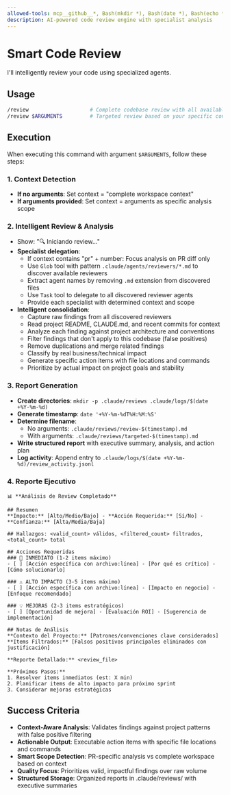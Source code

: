 ```yaml
---
allowed-tools: mcp__github__*, Bash(mkdir *), Bash(date *), Bash(echo *), Bash(gh *), Bash(git *), Task, Edit, MultiEdit, Write
description: AI-powered code review engine with specialist analysis
---
```


# Smart Code Review

I'll intelligently review your code using specialized agents.

## Usage
```bash
/review                    # Complete codebase review with all available reviewers
/review $ARGUMENTS         # Targeted review based on your specific context
```

## Execution

When executing this command with argument `$ARGUMENTS`, follow these steps:

### 1. Context Detection
- **If no arguments**: Set context = "complete workspace context"
- **If arguments provided**: Set context = arguments as specific analysis scope

### 2. Intelligent Review & Analysis  
- Show: "🔍 Iniciando review..."
- **Specialist delegation**:
  - If context contains "pr" + number: Focus analysis on PR diff only
  - Use `Glob` tool with pattern `.claude/agents/reviewers/*.md` to discover available reviewers
  - Extract agent names by removing `.md` extension from discovered files
  - Use `Task` tool to delegate to all discovered reviewer agents
  - Provide each specialist with determined context and scope
- **Intelligent consolidation**:
  - Capture raw findings from all discovered reviewers
  - Read project README, CLAUDE.md, and recent commits for context
  - Analyze each finding against project architecture and conventions
  - Filter findings that don't apply to this codebase (false positives)
  - Remove duplications and merge related findings
  - Classify by real business/technical impact
  - Generate specific action items with file locations and commands
  - Prioritize by actual impact on project goals and stability

### 3. Report Generation
- **Create directories**: `mkdir -p .claude/reviews .claude/logs/$(date +%Y-%m-%d)`
- **Generate timestamp**: `date '+%Y-%m-%dT%H:%M:%S'`
- **Determine filename**:
  - No arguments: `.claude/reviews/review-$(timestamp).md`
  - With arguments: `.claude/reviews/targeted-$(timestamp).md`
- **Write structured report** with executive summary, analysis, and action plan
- **Log activity**: Append entry to `.claude/logs/$(date +%Y-%m-%d)/review_activity.jsonl`

### 4. Reporte Ejecutivo
```
📊 **Análisis de Review Completado**

## Resumen
**Impacto:** [Alto/Medio/Bajo] - **Acción Requerida:** [Sí/No] - **Confianza:** [Alta/Media/Baja]

## Hallazgos: <valid_count> válidos, <filtered_count> filtrados, <total_count> total

## Acciones Requeridas
### 🚨 INMEDIATO (1-2 items máximo)
- [ ] [Acción específica con archivo:línea] - [Por qué es crítico] - [Cómo solucionarlo]

### ⚠️ ALTO IMPACTO (3-5 items máximo)  
- [ ] [Acción específica con archivo:línea] - [Impacto en negocio] - [Enfoque recomendado]

### 💡 MEJORAS (2-3 items estratégicos)
- [ ] [Oportunidad de mejora] - [Evaluación ROI] - [Sugerencia de implementación]

## Notas de Análisis
**Contexto del Proyecto:** [Patrones/convenciones clave considerados]
**Items Filtrados:** [Falsos positivos principales eliminados con justificación]

**Reporte Detallado:** <review_file>

**Próximos Pasos:**
1. Resolver items inmediatos (est: X min)
2. Planificar items de alto impacto para próximo sprint
3. Considerar mejoras estratégicas
```

## Success Criteria

- **Context-Aware Analysis**: Validates findings against project patterns with false positive filtering
- **Actionable Output**: Executable action items with specific file locations and commands
- **Smart Scope Detection**: PR-specific analysis vs complete workspace based on context
- **Quality Focus**: Prioritizes valid, impactful findings over raw volume
- **Structured Storage**: Organized reports in .claude/reviews/ with executive summaries